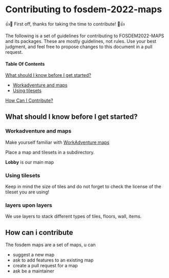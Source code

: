 # Contributing to fosdem-2022-maps

:+1::tada: First off, thanks for taking the time to contribute! :tada::+1:

The following is a set of guidelines for contributing to FOSDEM2022-MAPS and its packages. These are mostly guidelines, not rules. Use your best judgment, and feel free to propose changes to this document in a pull request.

#### Table Of Contents

[What should I know before I get started?](#what-should-i-know-before-i-get-started)
  * [Workadventure and maps](#workadventure-and-maps)
  * [Using tilesets](#using-tilesets)

[How Can I Contribute?](#how-can-i-contribute)



## What should I know before I get started?

### Workadventure and maps

Make yourself familiar with [WorkAdventure maps](https://workadventu.re/map-building/wa-maps.md)

Place a map and tilesets in a subdirectory.

**Lobby** is our main map

### Using tilesets

Keep in mind the size of tiles and do not forget to check the license of the tileset you are using!

### layers upon layers

We use layers to stack different types of tiles, floors, wall, items. 

## How can i contribute

The fosdem maps are a set of maps, u can
* suggest a new map
* ask to add  features to an existing map 
* create a pull request for a map
* ask be a maintainer
